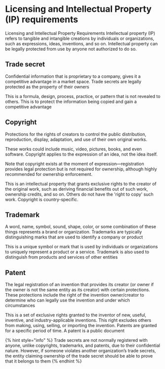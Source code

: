 # Licensing and Intellectual Property (IP) requirements

Licensing and Intellectual Property Requirements Intellectual property (IP) refers to tangible and intangible creations by individuals or organizations, such as expressions, ideas, inventions, and so on. Intellectual property can be legally protected from use by anyone not authorized to do so.

## Trade secret&#x20;

Confidential information that is proprietary to a company, gives it a competitive advantage in a market space. Trade secrets are legally protected as the property of their owners

This is a formula, design, process, practice, or pattern that is not revealed to others. This is to protect the information being copied and gain a competitive advantage

## Copyright&#x20;

Protections for the rights of creators to control the public distribution, reproduction, display, adaptation, and use of their own original works.&#x20;

These works could include music, video, pictures, books, and even software. Copyright applies to the expression of an idea, not the idea itself.&#x20;

Note that copyright exists at the moment of expression—registration provides legal protection but is not required for ownership, although highly recommended for ownership enforcement.

This is an intellectual property that grants exclusive rights to the creator of the original work, such as deriving financial benefits out of such work, ownership credits, and so on. Others do not have the 'right to copy' such work. Copyright is country-specific.

## Trademark

A word, name, symbol, sound, shape, color, or some combination of these things represents a brand or organization. Trademarks are typically distinguishing marks that are used to identify a company or product

This is a unique symbol or mark that is used by individuals or organizations to uniquely represent a product or a service. Trademark is also used to distinguish from products and services of other entities

## Patent

The legal registration of an invention that provides its creator (or owner if the owner is not the same entity as its creator) with certain protections. These protections include the right of the invention owner/creator to determine who can legally use the invention and under which circumstances

This is a set of exclusive rights granted to the inventor of new, useful, inventive, and industry-applicable inventions. This right excludes others from making, using, selling, or importing the invention. Patents are granted for a specific period of time. A patent is a public document

{% hint style="info" %}
Trade secrets are not normally registered with anyone, unlike copyrights, trademarks, and patents, due to their confidential nature. However, if someone violates another organization’s trade secrets, the entity claiming ownership of the trade secret should be able to prove that it belongs to them
{% endhint %}
